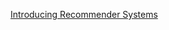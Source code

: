 [Introducing Recommender Systems](
https://www.coursera.org/learn/recommender-systems-introduction/lecture/0ExG1/intro-to-recommender-systems)

